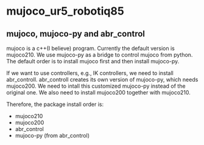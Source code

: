 # mujoco_ur5_robotiq85
## mujoco, mujoco-py and abr_control
mujoco is a c++(I believe) program. Currently the default version is mujoco210. We use mujoco-py as a bridge to control mujoco from python. 
The default order is to install mujoco first and then install mujoco-py. 

If we want to use controllers, e.g., IK controllers, we need to install abr_controll. abr_controll creates its own version of mujoco-py, which needs mujoco200.
We need to intall this customized mujoco-py instead of the original one. We also need to install mujoco200 together with mujoco210.

Therefore, the package install order is:
- mujoco210
- mujoco200
- abr_control
- mujoco-py (from abr_control)
